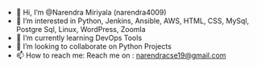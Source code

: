 - 👋 Hi, I’m @Narendra Miriyala (narendra4009)
- 👀 I’m interested in Python, Jenkins, Ansible, AWS, HTML, CSS, MySql, Postgre Sql, Linux, WordPress, Zoomla
- 🌱 I’m currently learning DevOps Tools
- 💞️ I’m looking to collaborate on Python Projects
- 📫 How to reach me: Reach me on : narendracse19@gmail.com

<!---
narendra4009/narendra4009 is a ✨ special ✨ repository because its `README.md` (this file) appears on your GitHub profile.
You can click the Preview link to take a look at your changes.
--->
